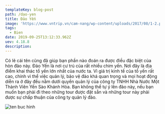 ```yaml
---
templateKey: blog-post
path: /dao-yen
title: Đảo Yến
image: 'https://www.vntrip.vn/cam-nang/wp-content/uploads/2017/08/1-2.png' 
tags:
  - Bien
date: 2019-09-25T13:12:33.962Z
uev: 4.18.8
description: 
---
```


Có lẽ cái tên cũng đã giúp bạn phần nào đoán ra được điều đặc biệt của hòn đảo này. Đảo Yến là nơi cư trú của rất nhiều chim yến. Nơi đây là địa điểm khai thác tổ yến lớn nhất của nước ta. Vì giá trị kinh tế của tổ yến rất cao, chính vì thể việc quản lý, bảo vệ đảo khá quan trọng và mọi hoạt động diễn ra ở đây đều nằm dưới quyền quản lý của công ty TNHH Nhà Nước Một Thành Viên Yến Sào Khánh Hòa. Bạn không thể tự ý lên đảo này, nếu bạn muốn bạn phải đi theo những tour được đặt sẵn và những tour này phải được sự chấp thuận của công ty quản lý đảo.

![ten buc hinh](https://annamtourist.com/media/uf/bai-212/kinh-nghiem-di-dao-yen-nha-trang-1.jpg "ten buc hinh")






